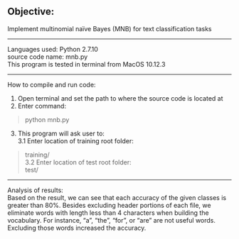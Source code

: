## Objective:  
Implement multinomial naïve Bayes (MNB) for text classification tasks  

------   
Languages used: Python 2.7.10  
source code name: mnb.py  
This program is tested in terminal from MacOS 10.12.3  

------  
How to compile and run code:  
1. Open terminal and set the path to where the source code is located at   
2. Enter command:  
> python mnb.py  
3. This program will ask user to:     
3.1 Enter location of training root folder:         
> training/  
3.2 Enter location of test root folder:        
> test/   

------  
Analysis of results:  
Based on the result, we can see that each accuracy of the given classes is greater than 80%. Besides excluding header portions of each file, we eliminate words with length less than 4 characters when building the vocabulary. For instance, “a”, “the”, “for”, or “are” are not useful words. Excluding those words increased the accuracy.
